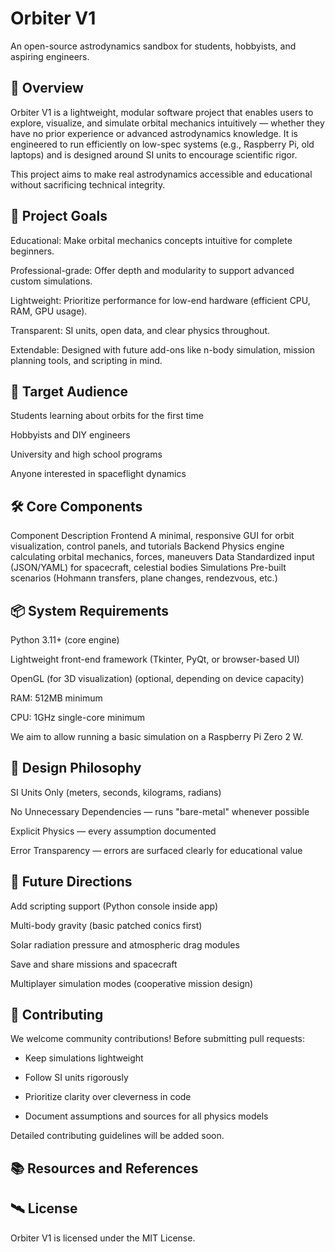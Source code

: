  # Orbiter V1
An open-source astrodynamics sandbox for students, hobbyists, and aspiring engineers.

## 🚀 Overview
Orbiter V1 is a lightweight, modular software project that enables users to explore, visualize, and simulate orbital mechanics intuitively — whether they have no prior experience or advanced astrodynamics knowledge.
It is engineered to run efficiently on low-spec systems (e.g., Raspberry Pi, old laptops) and is designed around SI units to encourage scientific rigor.

This project aims to make real astrodynamics accessible and educational without sacrificing technical integrity.

## 📜 Project Goals
Educational: Make orbital mechanics concepts intuitive for complete beginners.

Professional-grade: Offer depth and modularity to support advanced custom simulations.

Lightweight: Prioritize performance for low-end hardware (efficient CPU, RAM, GPU usage).

Transparent: SI units, open data, and clear physics throughout.

Extendable: Designed with future add-ons like n-body simulation, mission planning tools, and scripting in mind.

## 🎯 Target Audience
Students learning about orbits for the first time

Hobbyists and DIY engineers

University and high school programs

Anyone interested in spaceflight dynamics

## 🛠️ Core Components

Component	Description
Frontend	A minimal, responsive GUI for orbit visualization, control panels, and tutorials
Backend	Physics engine calculating orbital mechanics, forces, maneuvers
Data	Standardized input (JSON/YAML) for spacecraft, celestial bodies
Simulations	Pre-built scenarios (Hohmann transfers, plane changes, rendezvous, etc.)
## 📦 System Requirements
Python 3.11+ (core engine)

Lightweight front-end framework (Tkinter, PyQt, or browser-based UI)

OpenGL (for 3D visualization) (optional, depending on device capacity)

RAM: 512MB minimum

CPU: 1GHz single-core minimum

We aim to allow running a basic simulation on a Raspberry Pi Zero 2 W.

## 📐 Design Philosophy
SI Units Only (meters, seconds, kilograms, radians)

No Unnecessary Dependencies — runs "bare-metal" whenever possible

Explicit Physics — every assumption documented

Error Transparency — errors are surfaced clearly for educational value

## 🧠 Future Directions
Add scripting support (Python console inside app)

Multi-body gravity (basic patched conics first)

Solar radiation pressure and atmospheric drag modules

Save and share missions and spacecraft

Multiplayer simulation modes (cooperative mission design)

## 🤝 Contributing
We welcome community contributions!
Before submitting pull requests:

- Keep simulations lightweight

- Follow SI units rigorously

- Prioritize clarity over cleverness in code

- Document assumptions and sources for all physics models

Detailed contributing guidelines will be added soon.

## 📚 Resources and References

## 🛰️ License
Orbiter V1 is licensed under the MIT License.

